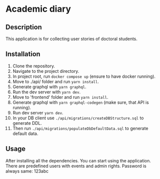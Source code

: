 # Academic diary

## Description

This application is for collecting user stories of doctoral students.

## Installation

1. Clone the repository.
2. Navigate to the project directory.
3. In project root, run `docker compose up` (ensure to have docker running).
4. Move to ./api/ folder and run `yarn install`.
5. Generate graphql with `yarn graphql`.
6. Run the dev server with `yarn dev`.
7. Move to 'frontend' folder and run `yarn install`.
8. Generate graphql with `yarn graphql-codegen` (make sure, that API is running).
9. Run dev server `yarn dev`.
10. In your DB client use `./api/migrations/createDBStructure.sql` to generate DDL.
11. Then run `./api/migrations/populateDbDefaultData.sql` to generate default data.

## Usage

After installing all the dependencies. You can start using the application.
There are predefined users with events and admin rights. Password is always same: 123abc

